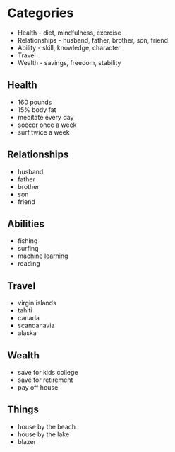 # Categories
- Health - diet, mindfulness, exercise
- Relationships - husband, father, brother, son, friend
- Ability - skill, knowledge, character
- Travel
- Wealth - savings, freedom, stability

## Health
- 160 pounds
- 15% body fat
- meditate every day
- soccer once a week
- surf twice a week

## Relationships
- husband
- father
- brother
- son
- friend

## Abilities
- fishing
- surfing
- machine learning
- reading

## Travel
- virgin islands
- tahiti
- canada
- scandanavia
- alaska

## Wealth
- save for kids college
- save for retirement
- pay off house

## Things
- house by the beach
- house by the lake
- blazer

